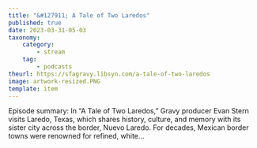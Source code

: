 ```yaml
---
title: "&#127911; A Tale of Two Laredos"
published: true
date: 2023-03-31-05-03
taxonomy:
    category:
        - stream
    tag:
        - podcasts
theurl: https://sfagravy.libsyn.com/a-tale-of-two-laredos
image: artwork-resized.PNG
template: item
---
```


Episode summary: In &ldquo;A Tale of Two Laredos,&rdquo; Gravy producer Evan Stern visits Laredo, Texas, which shares history, culture, and memory with its sister city across the border, Nuevo Laredo. For decades, Mexican border towns were renowned for refined, white&hellip;
